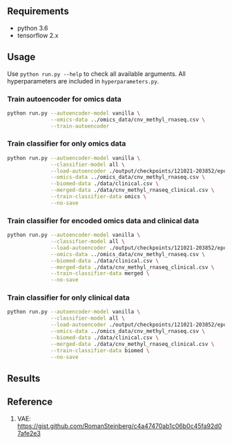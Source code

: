 ## Requirements

* python 3.6
* tensorflow 2.x

## Usage

Use `python run.py --help` to check all available arguments. All hyperparameters are included in `hyperparameters.py`.

### Train autoencoder for omics data
```bash
python run.py --autoencoder-model vanilla \
              --omics-data ../omics_data/cnv_methyl_rnaseq.csv \
              --train-autoencoder
```

### Train classifier for only omics data

```bash
python run.py --autoencoder-model vanilla \
              --classifier-model all \
              --load-autoencoder ./output/checkpoints/121021-203852/epoch_19 \
              --omics-data ../omics_data/cnv_methyl_rnaseq.csv \
              --biomed-data ./data/clinical.csv \
              --merged-data ./data/cnv_methyl_rnaseq_clinical.csv \
              --train-classifier-data omics \
              --no-save
```

### Train classifier for encoded omics data and clinical data

```bash
python run.py --autoencoder-model vanilla \
              --classifier-model all \
              --load-autoencoder ./output/checkpoints/121021-203852/epoch_19 \
              --omics-data ../omics_data/cnv_methyl_rnaseq.csv \
              --biomed-data ./data/clinical.csv \
              --merged-data ./data/cnv_methyl_rnaseq_clinical.csv \
              --train-classifier-data merged \
              --no-save
```

### Train classifier for only clinical data

```bash
python run.py --autoencoder-model vanilla \
              --classifier-model all \
              --load-autoencoder ./output/checkpoints/121021-203852/epoch_19 \
              --omics-data ../omics_data/cnv_methyl_rnaseq.csv \
              --biomed-data ./data/clinical.csv \
              --merged-data ./data/cnv_methyl_rnaseq_clinical.csv \
              --train-classifier-data biomed \
              --no-save
```

## Results

## Reference
1. VAE: https://gist.github.com/RomanSteinberg/c4a47470ab1c06b0c45fa92d07afe2e3